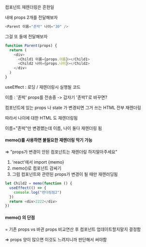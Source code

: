 컴포넌트 재렌더링은 흔한일

<Parent> 내에 props 2개를 전달해보자

```js
<Parent 이름="존박" 나이="30" />
```

그걸 또 <Child> 들에 전달해보자

```js
function Parent(props) {
  return (
    <div>
      <Child1 이름={props.이름}></Child1>
      <Child2 나이={props.나이}></Child2>
    </div>
  )
}
```



useEffect : 로딩 / 재렌더링시 실행될 코드

이름 : '존박' props를 전송중 -> 갑자기 '존박1'로 바꾸면?

컴포넌트에 있는 props 나 state 가 변경되면 그거 쓰는 HTML 전부 재렌더링

따라서 나이에 대한 HTML 도 재렌더링됨

이름="존박"만 변경헀는데 이름, 나이 둘다 재렌더링 됨



#### memo()를 사용하면 불필요한 재렌더링 막기 가능

=> "props가 변경이 안된 컴포넌트는 재렌더링 하지말아주세요"

1. 'react'에서 import {memo}
2. memo()로 컴포넌트 감싸기
3. 그럼 컴포넌트와 관련된 props가 변경이 될 때만 재렌러딩됨

```js
let Child2 = memo(function () {
  useEffect(() => {
    console.log("렌더링됨2")
  })
  return <div>2222</div>
})
```



#### memo() 의 단점

= 기존 props vs 바귄 props 비교연산 후 컴포넌트 업데이트할지말지 결정함

=> props 양이 많으면 이것도 느려지니까 판단해서 써야함